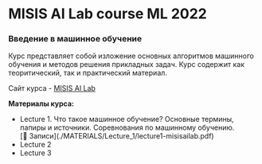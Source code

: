 <h1>MISIS AI Lab course ML 2022</h1>
<h3>Введение в машинное обучение</h3>

Курс представляет собой изложение основных алгоритмов машинного обучения и методов решения прикладных задач. Курс содержит как теоритический, так и практический материал.

Сайт курса  - [MISIS AI Lab](https://misisailab.github.io/docs/)

<b>Материалы курса:</b>
<ul>
    <li>Lecture 1. Что такое машинное обучение? Основные термины, папиры и источники. Соревнования по машинному обучению.  <br>
     [📄 Записи](./MATERIALS/Lecture_1/lecture1-misisailab.pdf) <br>
    </li>
    <li>Lecture 2</li>
    <li>Lecture 3</li>
</ul>

